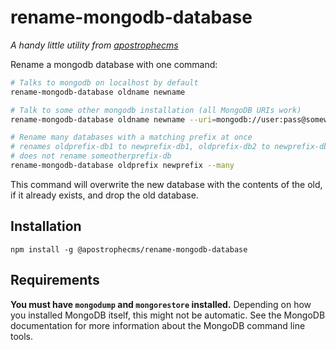 # rename-mongodb-database

*A handy little utility from [apostrophecms](https://apostrophecms.com)*

Rename a mongodb database with one command:

```bash
# Talks to mongodb on localhost by default
rename-mongodb-database oldname newname

# Talk to some other mongodb installation (all MongoDB URIs work)
rename-mongodb-database oldname newname --uri=mongodb://user:pass@somewhere

# Rename many databases with a matching prefix at once
# renames oldprefix-db1 to newprefix-db1, oldprefix-db2 to newprefix-db2, etc.
# does not rename someotherprefix-db
rename-mongodb-database oldprefix newprefix --many
```

This command will overwrite the new database with the contents of the old, if it already exists, and drop the old database.

## Installation

```
npm install -g @apostrophecms/rename-mongodb-database
```

## Requirements

**You must have `mongodump` and `mongorestore` installed.** Depending on how you installed MongoDB itself, this might not be automatic.
See the MongoDB documentation for more information about the MongoDB command line tools.
